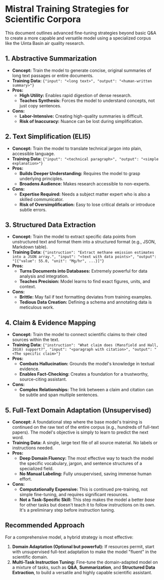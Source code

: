 # Mistral Training Strategies for Scientific Corpora

This document outlines advanced fine-tuning strategies beyond basic Q&A to create a more capable and versatile model using a specialized corpus like the Uinta Basin air quality research.

## 1. Abstractive Summarization

- **Concept:** Train the model to generate concise, original summaries of long text passages or entire documents.
- **Training Data:** `{"input": "<long text>", "output": "<human-written summary>"}`
- **Pros:**
    - **High Utility:** Enables rapid digestion of dense research.
    - **Teaches Synthesis:** Forces the model to understand concepts, not just copy sentences.
- **Cons:**
    - **Labor-Intensive:** Creating high-quality summaries is difficult.
    - **Risk of Inaccuracy:** Nuance can be lost during simplification.

## 2. Text Simplification (ELI5)

- **Concept:** Train the model to translate technical jargon into plain, accessible language.
- **Training Data:** `{"input": "<technical paragraph>", "output": "<simple explanation>"}`
- **Pros:**
    - **Builds Deeper Understanding:** Requires the model to grasp underlying principles.
    - **Broadens Audience:** Makes research accessible to non-experts.
- **Cons:**
    - **Expertise Required:** Needs a subject matter expert who is also a skilled communicator.
    - **Risk of Oversimplification:** Easy to lose critical details or introduce subtle errors.

## 3. Structured Data Extraction

- **Concept:** Train the model to extract specific data points from unstructured text and format them into a structured format (e.g., JSON, Markdown table).
- **Training Data:** `{"instruction": "Extract methane emission estimates into a JSON array.", "input": "<text with data points>", "output": "[{"value": 55.0, "unit": "Mg/hr", ...}]"}`
- **Pros:**
    - **Turns Documents into Databases:** Extremely powerful for data analysis and integration.
    - **Teaches Precision:** Model learns to find exact figures, units, and context.
- **Cons:**
    - **Brittle:** May fail if text formatting deviates from training examples.
    - **Tedious Data Creation:** Defining a schema and annotating data is meticulous work.

## 4. Claim & Evidence Mapping

- **Concept:** Train the model to connect scientific claims to their cited sources within the text.
- **Training Data:** `{"instruction": "What claim does (Mansfield and Hall, 2018) support?", "input": "<paragraph with citation>", "output": "<The specific claim>"}`
- **Pros:**
    - **Combats Hallucination:** Grounds the model's knowledge in textual evidence.
    - **Enables Fact-Checking:** Creates a foundation for a trustworthy, source-citing assistant.
- **Cons:**
    - **Complex Relationships:** The link between a claim and citation can be subtle and span multiple sentences.

## 5. Full-Text Domain Adaptation (Unsupervised)

- **Concept:** A foundational step where the base model's training is continued on the raw text of the entire corpus (e.g., hundreds of full-text papers). The model's objective is simply to learn to predict the next word.
- **Training Data:** A single, large text file of all source material. No labels or instructions needed.
- **Pros:**
    - **Deep Domain Fluency:** The most effective way to teach the model the specific vocabulary, jargon, and sentence structures of a specialized field.
    - **No Manual Labeling:** Fully unsupervised, saving immense human effort.
- **Cons:**
    - **Computationally Expensive:** This is continued pre-training, not simple fine-tuning, and requires significant resources.
    - **Not a Task-Specific Skill:** This step makes the model a better *base* for other tasks but doesn't teach it to follow instructions on its own. It's a preliminary step before instruction tuning.

## Recommended Approach

For a comprehensive model, a hybrid strategy is most effective:
1.  **Domain Adaptation (Optional but powerful):** If resources permit, start with unsupervised full-text adaptation to make the model "fluent" in the scientific domain.
2.  **Multi-Task Instruction Tuning:** Fine-tune the domain-adapted model on a mixture of tasks, such as **Q&A**, **Summarization**, and **Structured Data Extraction**, to build a versatile and highly capable scientific assistant.
